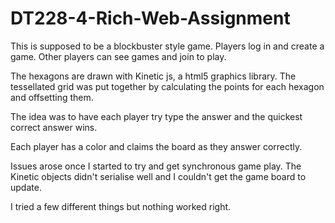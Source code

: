 DT228-4-Rich-Web-Assignment
===========================

This is supposed to be a blockbuster style game. 
Players log in and create a game. Other players can see games and join to play.

The hexagons are drawn with Kinetic js, a html5 graphics library. The tessellated grid was put together by calculating the points
for each hexagon and offsetting them.

The idea was to have each player try type the answer and the quickest correct answer wins.

Each player has a color and claims the board as they answer correctly.

Issues arose once I started to try and get synchronous game play. The Kinetic objects didn't serialise well and I couldn't get the game board to update.

I tried a few different things but nothing worked right.

